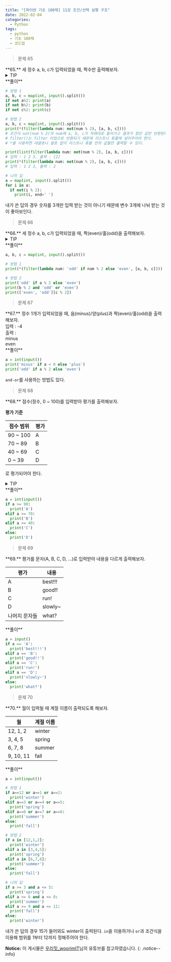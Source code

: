 ```yaml
---
title: "[파이썬 기초 100제] 11강 조건/선택 실행 구조"
date: 2022-02-04
categories:
  - Python
tags:
  - python
  - 기초 100제
  - 코드업
---
```


> 문제 65

<div class="notice--warning" markdown="1">
**65.**   
세 정수 a, b, c가 입력되었을 때, 짝수만 출력해보자.
</div>

<details>
<summary>TIP</summary>
<div markdown="1">

조건문 이용

filter() 이용

'\*(asterisk)' 이용

익명함수 lambda 이용

</div>
</details>

<div class="notice" markdown="1">
**풀이**

```python
# 방법 1
a, b, c = map(int, input().split())
if not a%2: print(a)
if not b%2: print(b)
if not c%2: print(c)

# 방법 2
a, b, c = map(int, input().split())
print(*(filter(lambda num: not(num % 2), [a, b, c])))
# 조건식 not(num % 2)의 num에 a, b, c가 차례대로 들어가고 결과가 참인 값만 반환된다.
# filter()는 filter 타입으로 반환되기 때문에 리스트나 튜플에 넣어주어야 한다.
# *를 사용하면 대괄호나 괄호 없이 리스트나 튜플 안의 값들만 출력할 수 있다.

print(list(filter(lambda num: not(num % 2), [a, b, c])))
# 입력 : 1 2 3, 출력 : [2]
print(*(filter(lambda num: not(num % 2), [a, b, c])))
# 입력 : 1 2 3, 출력 : 2

# 나의 답
a = map(int, input().split())
for i in a:
  if not(i % 2):
    print(i, end=' ')
```

내가 쓴 답의 경우 숫자를 3개만 입력 받는 것이 아니기 때문에 변수 3개에 나눠 받는 것이 좋아보인다.
</div>

> 문제 66

<div class="notice--success" markdown="1">
**66.**   
세 정수 a, b, c가 입력되었을 때, 짝(even)/홀(odd)을 출력해보자.
</div>

<details>
<summary>TIP</summary>
<div markdown="1">

map() 함수 배우기

</div>
</details>

<div class="notice" markdown="1">
**풀이**

```python
a, b, c = map(int, input().split())

# 방법 1
print(*(filter(lambda num: 'odd' if num % 2 else 'even', [a, b, c])))

# 방법 2
print('odd' if a % 2 else 'even')
print(b % 2 and 'odd' or 'even')
print(['even', 'odd'][c % 2])
```

</div>

> 문제 67

<div class="notice--success" markdown="1">
**67.**   
정수 1개가 입력되었을 때, 음(minus)/양(plus)과 짝(even)/홀(odd)을 출력해보자.<br>
입력 : -4<br>
출력 : <br>
minus<br>
even
</div>

<div class="notice" markdown="1">
**풀이**

```python
a = int(input())
print('minus' if a < 0 else 'plus')
print('odd' if a % 2 else 'even')
```

`and-or`를 사용하는 방법도 있다.
</div>

> 문제 68

<div class="notice--success" markdown="1">
**68.**   
점수(정수, 0 ~ 100)를 입력받아 평가를 출력해보자.<br>

**평가 기준**<br>

| 점수 범위 | 평가 |
| --------- | ---- |
| 90 ~ 100  | A    |
| 70 ~ 89   | B    |
| 40 ~ 69   | C    |
| 0 ~ 39    | D    |

로 평가되어야 한다.

</div>

<details>
<summary>TIP</summary>
<div markdown="1">

if-elif-else를 이용한다.

</div>
</details>

<div class="notice" markdown="1">
**풀이**

```python
a = int(input())
if a >= 90:
  print('A')
elif a >= 70:
  print('B')
elif a >= 40:
  print('C')
else:
  print('D')
```

</div>

> 문제 69

<div class="notice--success" markdown="1">
**69.**   
평가를 문자(A, B, C, D, ...)로 입력받아 내용을 다르게 출력해보자.<br>

| 평가          | 내용    |
| ------------- | ------- |
| A             | best!!! |
| B             | good!!  |
| C             | run!    |
| D             | slowly~ |
| 나머지 문자들 | what?   |

</div>

<div class="notice" markdown="1">
**풀이**

```python
a = input()
if a == 'A':
  print('best!!!')
elif a == 'B':
  print('good!!')
elif a == 'C':
  print('run!')
elif a == 'D':
  print('slowly~')
else:
  print('what?')
```

</div>

> 문제 70

<div class="notice--danger" markdown="1">
**70.**   
월이 입력될 때 계절 이름이 출력되도록 해보자.<br>

| 월        | 계절 이름 |
| --------- | --------- |
| 12, 1, 2  | winter    |
| 3, 4, 5   | spring    |
| 6, 7, 8   | summer    |
| 9, 10, 11 | fall      |

</div>

<div class="notice" markdown="1">
**풀이**

```python
a = int(input())

# 방법 1
if a==12 or a==1 or a==2:
  print('winter')
elif a==3 or a==4 or a==5:
  print('spring')
elif a==6 or a==7 or a==8:
  print('summer')
else:
  print('fall')

# 방법 2
if a in [12,1,2]:
  print('winter')
elif a in [3,4,5]:
  print('spring')
elif a in [6,7,8]:
  print('summer')
else:
  print('fall')

# 나의 답
if a >= 3 and a <= 5:
  print('spring')
elif a >= 6 and a <= 8:
  print('summer')
elif a >= 9 and a <= 11:
  print('fall')
else:
  print('winter')
```

내가 쓴 답의 경우 15가 들어와도 winter이 출력된다.
`in`을 이용하거나 `or`과 조건식을 이용해 범위를 1부터 12까지 정해주어야 한다.
</div>

**Notice:** 이 게시물은 [우리밋\_woorimIT](https://www.youtube.com/watch?v=7sykajCtgCw&list=PLSK4WsJ8JS4dOszA7Zr8paqI81Mv27tNq&index=2)님의 유튜브를 참고하였습니다.
{: .notice--info}

